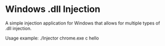# Windows .dll Injection

A simple injection application for Windows that allows for multiple types of .dll injection.


Usage example: ./Injector chrome.exe c hello
